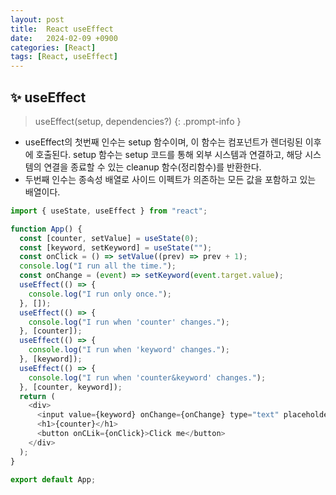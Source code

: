 ```yaml
---
layout: post
title:  React useEffect
date:   2024-02-09 +0900
categories: [React]
tags: [React, useEffect]
---
```



## ✨ useEffect

> useEffect(setup, dependencies?)
{: .prompt-info }

- useEffect의 첫번째 인수는 setup 함수이며, 이 함수는 컴포넌트가 렌더링된 이후에 호출된다. setup 함수는 setup 코드를 통해 외부 시스템과 연결하고, 해당 시스템의 연결을 종료할 수 있는 cleanup 함수(정리함수)를 반환한다.
- 두번째 인수는 종속성 배열로 사이드 이펙트가 의존하는 모든 값을 포함하고 있는 배열이다. 

```javascript
import { useState, useEffect } from "react";

function App() {
  const [counter, setValue] = useState(0);
  const [keyword, setKeyword] = useState("");
  const onClick = () => setValue((prev) => prev + 1);
  console.log("I run all the time.");
  const onChange = (event) => setKeyword(event.target.value);
  useEffect(() => {
    console.log("I run only once.");
  }, []); 
  useEffect(() => {
    console.log("I run when 'counter' changes.");
  }, [counter]);
  useEffect(() => {
    console.log("I run when 'keyword' changes.");
  }, [keyword]);
  useEffect(() => {
    console.log("I run when 'counter&keyword' changes.");
  }, [counter, keyword]);
  return (
    <div>
      <input value={keyword} onChange={onChange} type="text" placeholder="Search here..." />
      <h1>{counter}</h1>
      <button onCLik={onClick}>Click me</button>
    </div>
  );
}

export default App;
```